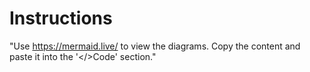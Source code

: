 # Instructions
 
"Use https://mermaid.live/ to view the diagrams. Copy the content and paste it into the '</>Code' section."